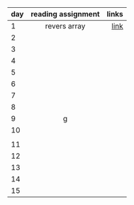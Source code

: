 | day    |      reading assignment     |  links  |
|----------|:-------------:| ------------:|
|  1 |  revers array  | [link](https://github.com/joudi12/data-structures-and-algorithms-python/pull/1) |
| 2  |  |    |
| 3  |  |        |
| 4  |        |   |
|5   | |  |
| 6  |   | |
| 7  |   |       |
| 8  | |      |
| 9  |  g   |            |
|10  |  |   |
 |    |
| 11 |   |    |
| 12 |   |    |
| 13 |  ||
| 14 |          | |
|15  |  | | 
